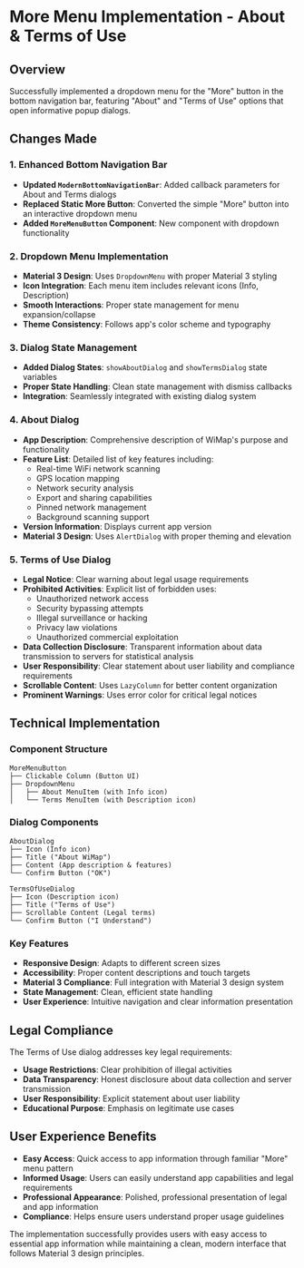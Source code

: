 # More Menu Implementation - About & Terms of Use

## Overview
Successfully implemented a dropdown menu for the "More" button in the bottom navigation bar, featuring "About" and "Terms of Use" options that open informative popup dialogs.

## Changes Made

### 1. **Enhanced Bottom Navigation Bar**
- **Updated `ModernBottomNavigationBar`**: Added callback parameters for About and Terms dialogs
- **Replaced Static More Button**: Converted the simple "More" button into an interactive dropdown menu
- **Added `MoreMenuButton` Component**: New component with dropdown functionality

### 2. **Dropdown Menu Implementation**
- **Material 3 Design**: Uses `DropdownMenu` with proper Material 3 styling
- **Icon Integration**: Each menu item includes relevant icons (Info, Description)
- **Smooth Interactions**: Proper state management for menu expansion/collapse
- **Theme Consistency**: Follows app's color scheme and typography

### 3. **Dialog State Management**
- **Added Dialog States**: `showAboutDialog` and `showTermsDialog` state variables
- **Proper State Handling**: Clean state management with dismiss callbacks
- **Integration**: Seamlessly integrated with existing dialog system

### 4. **About Dialog**
- **App Description**: Comprehensive description of WiMap's purpose and functionality
- **Feature List**: Detailed list of key features including:
  - Real-time WiFi network scanning
  - GPS location mapping
  - Network security analysis
  - Export and sharing capabilities
  - Pinned network management
  - Background scanning support
- **Version Information**: Displays current app version
- **Material 3 Design**: Uses `AlertDialog` with proper theming and elevation

### 5. **Terms of Use Dialog**
- **Legal Notice**: Clear warning about legal usage requirements
- **Prohibited Activities**: Explicit list of forbidden uses:
  - Unauthorized network access
  - Security bypassing attempts
  - Illegal surveillance or hacking
  - Privacy law violations
  - Unauthorized commercial exploitation
- **Data Collection Disclosure**: Transparent information about data transmission to servers for statistical analysis
- **User Responsibility**: Clear statement about user liability and compliance requirements
- **Scrollable Content**: Uses `LazyColumn` for better content organization
- **Prominent Warnings**: Uses error color for critical legal notices

## Technical Implementation

### Component Structure
```
MoreMenuButton
├── Clickable Column (Button UI)
├── DropdownMenu
│   ├── About MenuItem (with Info icon)
│   └── Terms MenuItem (with Description icon)
```

### Dialog Components
```
AboutDialog
├── Icon (Info icon)
├── Title ("About WiMap")
├── Content (App description & features)
└── Confirm Button ("OK")

TermsOfUseDialog
├── Icon (Description icon)
├── Title ("Terms of Use")
├── Scrollable Content (Legal terms)
└── Confirm Button ("I Understand")
```

### Key Features
- **Responsive Design**: Adapts to different screen sizes
- **Accessibility**: Proper content descriptions and touch targets
- **Material 3 Compliance**: Full integration with Material 3 design system
- **State Management**: Clean, efficient state handling
- **User Experience**: Intuitive navigation and clear information presentation

## Legal Compliance
The Terms of Use dialog addresses key legal requirements:
- **Usage Restrictions**: Clear prohibition of illegal activities
- **Data Transparency**: Honest disclosure about data collection and server transmission
- **User Responsibility**: Explicit statement about user liability
- **Educational Purpose**: Emphasis on legitimate use cases

## User Experience Benefits
- **Easy Access**: Quick access to app information through familiar "More" menu pattern
- **Informed Usage**: Users can easily understand app capabilities and legal requirements
- **Professional Appearance**: Polished, professional presentation of legal and app information
- **Compliance**: Helps ensure users understand proper usage guidelines

The implementation successfully provides users with easy access to essential app information while maintaining a clean, modern interface that follows Material 3 design principles.